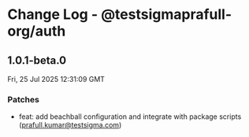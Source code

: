# Change Log - @testsigmaprafull-org/auth

<!-- This log was last generated on Fri, 25 Jul 2025 12:31:09 GMT and should not be manually modified. -->

<!-- Start content -->

## 1.0.1-beta.0

Fri, 25 Jul 2025 12:31:09 GMT

### Patches

- feat: add beachball configuration and integrate with package scripts (prafull.kumar@testsigma.com)
